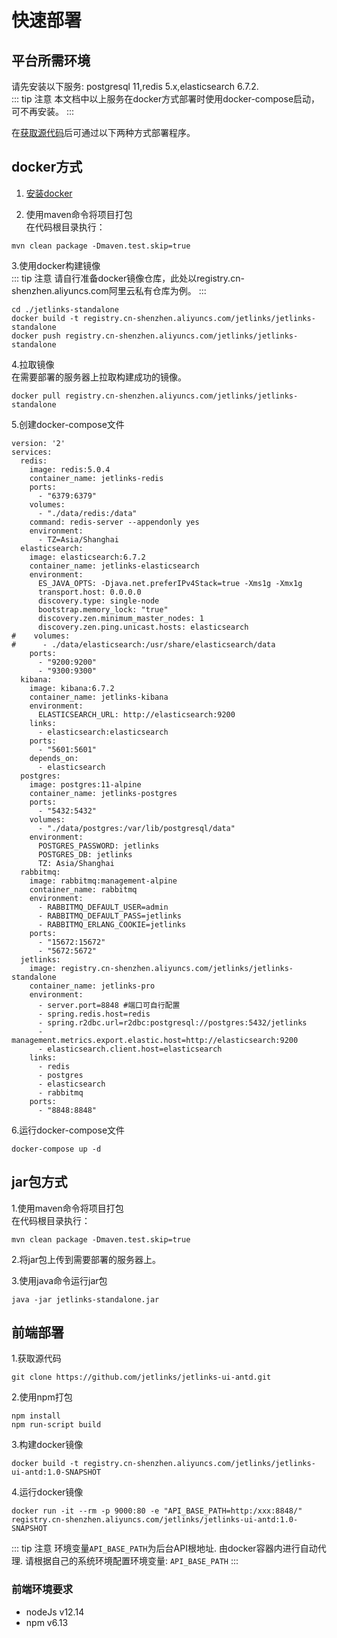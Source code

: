 # 快速部署

## 平台所需环境

请先安装以下服务: postgresql 11,redis 5.x,elasticsearch 6.7.2.  
::: tip 注意
本文档中以上服务在docker方式部署时使用docker-compose启动，可不再安装。
:::

在[获取源代码](docker-start.md#获取源代码)后可通过以下两种方式部署程序。  
## docker方式

1. [安装docker](docker-start.md#安装docker)  

2. 使用maven命令将项目打包  
在代码根目录执行：  

```shell script
mvn clean package -Dmaven.test.skip=true
```
3.使用docker构建镜像  
::: tip 注意
请自行准备docker镜像仓库，此处以registry.cn-shenzhen.aliyuncs.com阿里云私有仓库为例。
:::

```shell script
cd ./jetlinks-standalone
docker build -t registry.cn-shenzhen.aliyuncs.com/jetlinks/jetlinks-standalone
docker push registry.cn-shenzhen.aliyuncs.com/jetlinks/jetlinks-standalone
```

4.拉取镜像  
在需要部署的服务器上拉取构建成功的镜像。  

```shell script
docker pull registry.cn-shenzhen.aliyuncs.com/jetlinks/jetlinks-standalone
```

5.创建docker-compose文件  

```shell script
version: '2'
services:
  redis:
    image: redis:5.0.4
    container_name: jetlinks-redis
    ports:
      - "6379:6379"
    volumes:
      - "./data/redis:/data"
    command: redis-server --appendonly yes
    environment:
      - TZ=Asia/Shanghai
  elasticsearch:
    image: elasticsearch:6.7.2
    container_name: jetlinks-elasticsearch
    environment:
      ES_JAVA_OPTS: -Djava.net.preferIPv4Stack=true -Xms1g -Xmx1g
      transport.host: 0.0.0.0
      discovery.type: single-node
      bootstrap.memory_lock: "true"
      discovery.zen.minimum_master_nodes: 1
      discovery.zen.ping.unicast.hosts: elasticsearch
#    volumes:
#      - ./data/elasticsearch:/usr/share/elasticsearch/data
    ports:
      - "9200:9200"
      - "9300:9300"
  kibana:
    image: kibana:6.7.2
    container_name: jetlinks-kibana
    environment:
      ELASTICSEARCH_URL: http://elasticsearch:9200
    links:
      - elasticsearch:elasticsearch
    ports:
      - "5601:5601"
    depends_on:
      - elasticsearch
  postgres:
    image: postgres:11-alpine
    container_name: jetlinks-postgres
    ports:
      - "5432:5432"
    volumes:
      - "./data/postgres:/var/lib/postgresql/data"
    environment:
      POSTGRES_PASSWORD: jetlinks
      POSTGRES_DB: jetlinks
      TZ: Asia/Shanghai
  rabbitmq:
    image: rabbitmq:management-alpine
    container_name: rabbitmq
    environment:
      - RABBITMQ_DEFAULT_USER=admin
      - RABBITMQ_DEFAULT_PASS=jetlinks
      - RABBITMQ_ERLANG_COOKIE=jetlinks
    ports:
      - "15672:15672"
      - "5672:5672"
  jetlinks:
    image: registry.cn-shenzhen.aliyuncs.com/jetlinks/jetlinks-standalone
    container_name: jetlinks-pro
    environment:
      - server.port=8848 #端口可自行配置
      - spring.redis.host=redis
      - spring.r2dbc.url=r2dbc:postgresql://postgres:5432/jetlinks
      - management.metrics.export.elastic.host=http://elasticsearch:9200
      - elasticsearch.client.host=elasticsearch
    links:
      - redis
      - postgres
      - elasticsearch
      - rabbitmq
    ports:
      - "8848:8848"
```

6.运行docker-compose文件

```shell script
docker-compose up -d
```

## jar包方式

1.使用maven命令将项目打包   
   在代码根目录执行：  
   
   ```shell script
   mvn clean package -Dmaven.test.skip=true
   ```
2.将jar包上传到需要部署的服务器上。  

3.使用java命令运行jar包  

```shell script
java -jar jetlinks-standalone.jar
```

## 前端部署

1.获取源代码  
```shell script
git clone https://github.com/jetlinks/jetlinks-ui-antd.git
```

2.使用npm打包  
```shell script
npm install
npm run-script build        
```
3.构建docker镜像  
```shell script
docker build -t registry.cn-shenzhen.aliyuncs.com/jetlinks/jetlinks-ui-antd:1.0-SNAPSHOT
```
4.运行docker镜像  
```shell script
docker run -it --rm -p 9000:80 -e "API_BASE_PATH=http:/xxx:8848/" registry.cn-shenzhen.aliyuncs.com/jetlinks/jetlinks-ui-antd:1.0-SNAPSHOT
```
::: tip 注意
环境变量`API_BASE_PATH`为后台API根地址. 由docker容器内进行自动代理. 请根据自己的系统环境配置环境变量: `API_BASE_PATH`
:::

### 前端环境要求
- nodeJs v12.14
- npm v6.13

